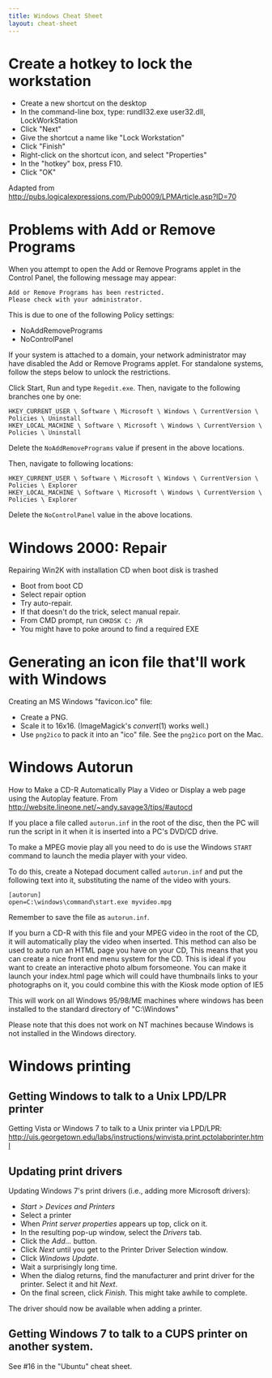 ```yaml
---
title: Windows Cheat Sheet
layout: cheat-sheet
---
```


# Create a hotkey to lock the workstation

* Create a new shortcut on the desktop
* In the command-line box, type: rundll32.exe user32.dll, LockWorkStation
* Click "Next"
* Give the shortcut a name like "Lock Workstation"
* Click "Finish"
* Right-click on the shortcut icon, and select "Properties"
* In the "hotkey" box, press F10.
* Click "OK"

Adapted from <http://pubs.logicalexpressions.com/Pub0009/LPMArticle.asp?ID=70>

# Problems with Add or Remove Programs

When you attempt to open the Add or Remove Programs applet in the
Control Panel, the following message may appear:

    Add or Remove Programs has been restricted.
    Please check with your administrator.

This is due to one of the following Policy settings:

* NoAddRemovePrograms
* NoControlPanel

If your system is attached to a domain, your network administrator may have
disabled the Add or Remove Programs applet. For standalone systems, follow
the steps below to unlock the restrictions.

Click Start, Run and type `Regedit.exe`. Then, navigate to the following
branches one by one:

    HKEY_CURRENT_USER \ Software \ Microsoft \ Windows \ CurrentVersion \ Policies \ Uninstall
    HKEY_LOCAL_MACHINE \ Software \ Microsoft \ Windows \ CurrentVersion \ Policies \ Uninstall

Delete the `NoAddRemovePrograms` value if present in the above locations.

Then, navigate to following locations:

    HKEY_CURRENT_USER \ Software \ Microsoft \ Windows \ CurrentVersion \ Policies \ Explorer
    HKEY_LOCAL_MACHINE \ Software \ Microsoft \ Windows \ CurrentVersion \ Policies \ Explorer

Delete the `NoControlPanel` value in the above locations.

# Windows 2000: Repair

Repairing Win2K with installation CD when boot disk is trashed

* Boot from boot CD
* Select repair option
* Try auto-repair.
* If that doesn't do the trick, select manual repair.
* From CMD prompt, run `CHKDSK C: /R`
* You might have to poke around to find a required EXE

# Generating an icon file that'll work with Windows

Creating an MS Windows "favicon.ico" file:

- Create a PNG.
- Scale it to 16x16. (ImageMagick's *convert*(1) works well.)
- Use `png2ico` to pack it into an "ico" file. See the `png2ico` port on
  the Mac.

# Windows Autorun

How to Make a CD-R Automatically Play a Video or Display a web page using
the Autoplay feature. From
<http://website.lineone.net/~andy.savage3/tips/#autocd>

If you place a file called `autorun.inf` in the root of the disc, then the
PC will run the script in it when it is inserted into a PC's DVD/CD drive.

To make a MPEG movie play all you need to do is use the Windows `START`
command to launch the media player with your video.

To do this, create a Notepad document called `autorun.inf` and put the
following text into it, substituting the name of the video with yours.

    [autorun]
    open=C:\windows\command\start.exe myvideo.mpg

Remember to save the file as `autorun.inf`.

If you burn a CD-R with this file and your MPEG video in the root of the CD,
it will automatically play the video when inserted. This method can also be
used to auto run an HTML page you have on your CD, This means that you can
create a nice front end menu system for the CD. This is ideal if you want
to create an interactive photo album forsomeone. You can make it launch
your index.html page which will could have thumbnails links to your
photographs on it, you could combine this with the Kiosk mode option of IE5

This will work on all Windows 95/98/ME machines where windows has been
installed to the standard directory of "C:\Windows"

Please note that this does not work on NT machines because Windows is not
installed in the Windows directory.

# Windows printing

## Getting Windows to talk to a Unix LPD/LPR printer

Getting Vista or Windows 7 to talk to a Unix printer via LPD/LPR:
<http://uis.georgetown.edu/labs/instructions/winvista.print.pctolabprinter.html>

## Updating print drivers

Updating Windows 7's print drivers (i.e., adding more Microsoft drivers):

* *Start > Devices and Printers*
* Select a printer
* When *Print server properties* appears up top, click on it.
* In the resulting pop-up window, select the *Drivers* tab.
* Click the *Add...* button.
* Click *Next* until you get to the Printer Driver Selection window.
* Click *Windows Update*.
* Wait a surprisingly long time.
* When the dialog returns, find the manufacturer and print driver for
  the printer. Select it and hit *Next*.
* On the final screen, click *Finish*. This might take awhile to complete.

The driver should now be available when adding a printer.

## Getting Windows 7 to talk to a CUPS printer on another system.

See #16 in the "Ubuntu" cheat sheet.





